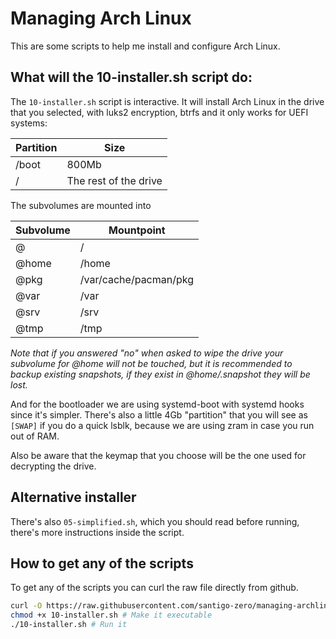 # Managing Arch Linux

This are some scripts to help me install and configure Arch Linux.

## What will the 10-installer.sh script do:

The `10-installer.sh` script is interactive. It will install Arch Linux in the
drive that you selected, with luks2 encryption, btrfs and it only works for
UEFI systems:

Partition | Size
--- | ---
/boot | 800Mb
/ | The rest of the drive

The subvolumes are mounted into

Subvolume | Mountpoint
--- | ---
@ | /
@home | /home
@pkg | /var/cache/pacman/pkg
@var | /var
@srv | /srv
@tmp | /tmp

*Note that if you answered "no" when asked to wipe the drive your subvolume for
@home will not be touched, but it is recommended to backup existing snapshots,
if they exist in @home/.snapshot they will be lost.*

And for the bootloader we are using systemd-boot with systemd hooks since it's
simpler. There's also a little 4Gb "partition" that you will see as `[SWAP]` if
you do a quick lsblk, because we are using zram in case you run out of RAM.

Also be aware that the keymap that you choose will be the one used for
decrypting the drive.

## Alternative installer

There's also `05-simplified.sh`, which you should read before running, there's
more instructions inside the script.

## How to get any of the scripts

To get any of the scripts you can curl the raw file directly from github.
```bash
curl -O https://raw.githubusercontent.com/santigo-zero/managing-archlinux/master/10-installer.sh
chmod +x 10-installer.sh # Make it executable
./10-installer.sh # Run it
```

